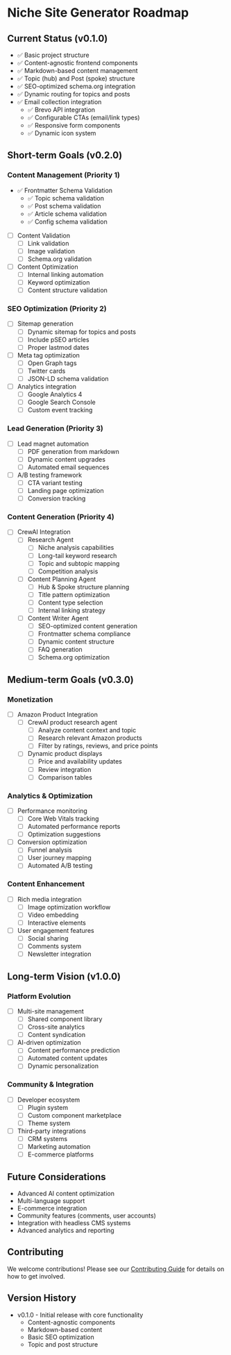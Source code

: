 # Niche Site Generator Roadmap

## Current Status (v0.1.0)
- ✅ Basic project structure
- ✅ Content-agnostic frontend components
- ✅ Markdown-based content management
- ✅ Topic (hub) and Post (spoke) structure
- ✅ SEO-optimized schema.org integration
- ✅ Dynamic routing for topics and posts
- ✅ Email collection integration
  - ✅ Brevo API integration
  - ✅ Configurable CTAs (email/link types)
  - ✅ Responsive form components
  - ✅ Dynamic icon system

## Short-term Goals (v0.2.0)

### Content Management (Priority 1)
- ✅ Frontmatter Schema Validation
  - ✅ Topic schema validation
  - ✅ Post schema validation
  - ✅ Article schema validation
  - ✅ Config schema validation
- [ ] Content Validation
  - [ ] Link validation
  - [ ] Image validation
  - [ ] Schema.org validation
- [ ] Content Optimization
  - [ ] Internal linking automation
  - [ ] Keyword optimization
  - [ ] Content structure validation

### SEO Optimization (Priority 2)
- [ ] Sitemap generation
  - [ ] Dynamic sitemap for topics and posts
  - [ ] Include pSEO articles
  - [ ] Proper lastmod dates
- [ ] Meta tag optimization
  - [ ] Open Graph tags
  - [ ] Twitter cards
  - [ ] JSON-LD schema validation
- [ ] Analytics integration
  - [ ] Google Analytics 4
  - [ ] Google Search Console
  - [ ] Custom event tracking

### Lead Generation (Priority 3)
- [ ] Lead magnet automation
  - [ ] PDF generation from markdown
  - [ ] Dynamic content upgrades
  - [ ] Automated email sequences
- [ ] A/B testing framework
  - [ ] CTA variant testing
  - [ ] Landing page optimization
  - [ ] Conversion tracking

### Content Generation (Priority 4)
- [ ] CrewAI Integration
  - [ ] Research Agent
    - [ ] Niche analysis capabilities
    - [ ] Long-tail keyword research
    - [ ] Topic and subtopic mapping
    - [ ] Competition analysis
  - [ ] Content Planning Agent
    - [ ] Hub & Spoke structure planning
    - [ ] Title pattern optimization
    - [ ] Content type selection
    - [ ] Internal linking strategy
  - [ ] Content Writer Agent
    - [ ] SEO-optimized content generation
    - [ ] Frontmatter schema compliance
    - [ ] Dynamic content structure
    - [ ] FAQ generation
    - [ ] Schema.org optimization

## Medium-term Goals (v0.3.0)

### Monetization
- [ ] Amazon Product Integration
  - [ ] CrewAI product research agent
    - [ ] Analyze content context and topic
    - [ ] Research relevant Amazon products
    - [ ] Filter by ratings, reviews, and price points
  - [ ] Dynamic product displays
    - [ ] Price and availability updates
    - [ ] Review integration
    - [ ] Comparison tables

### Analytics & Optimization
- [ ] Performance monitoring
  - [ ] Core Web Vitals tracking
  - [ ] Automated performance reports
  - [ ] Optimization suggestions
- [ ] Conversion optimization
  - [ ] Funnel analysis
  - [ ] User journey mapping
  - [ ] Automated A/B testing

### Content Enhancement
- [ ] Rich media integration
  - [ ] Image optimization workflow
  - [ ] Video embedding
  - [ ] Interactive elements
- [ ] User engagement features
  - [ ] Social sharing
  - [ ] Comments system
  - [ ] Newsletter integration

## Long-term Vision (v1.0.0)

### Platform Evolution
- [ ] Multi-site management
  - [ ] Shared component library
  - [ ] Cross-site analytics
  - [ ] Content syndication
- [ ] AI-driven optimization
  - [ ] Content performance prediction
  - [ ] Automated content updates
  - [ ] Dynamic personalization

### Community & Integration
- [ ] Developer ecosystem
  - [ ] Plugin system
  - [ ] Custom component marketplace
  - [ ] Theme system
- [ ] Third-party integrations
  - [ ] CRM systems
  - [ ] Marketing automation
  - [ ] E-commerce platforms

## Future Considerations
- Advanced AI content optimization
- Multi-language support
- E-commerce integration
- Community features (comments, user accounts)
- Integration with headless CMS systems
- Advanced analytics and reporting

## Contributing
We welcome contributions! Please see our [Contributing Guide](CONTRIBUTING.md) for details on how to get involved.

## Version History
- v0.1.0 - Initial release with core functionality
  - Content-agnostic components
  - Markdown-based content
  - Basic SEO optimization
  - Topic and post structure
